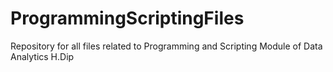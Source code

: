 # ProgrammingScriptingFiles
Repository for all files related to Programming and Scripting Module of Data Analytics H.Dip
